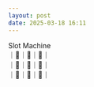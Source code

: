 ```yaml
---
layout: post
date: 2025-03-18 16:11
---
```


Slot Machine<br />
｜💎｜🍇｜💎｜<br />
｜🍇｜🍒｜🍇｜<br />
｜🔔｜💎｜🤡｜<br />

